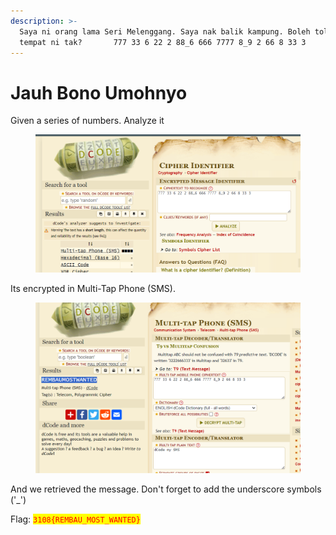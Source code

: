 ```yaml
---
description: >-
  Saya ni orang lama Seri Melenggang. Saya nak balik kampung. Boleh tolong cari
  tempat ni tak?       777 33 6 22 2 88_6 666 7777 8_9 2 66 8 33 3
---
```


# Jauh Bono Umohnyo

Given a series of numbers. Analyze it

<figure><img src="../../../.gitbook/assets/image (439).png" alt=""><figcaption></figcaption></figure>

Its encrypted in Multi-Tap Phone (SMS).&#x20;

<figure><img src="../../../.gitbook/assets/image (440).png" alt=""><figcaption></figcaption></figure>

And we retrieved the message. Don't forget to add the underscore symbols ('\_')

Flag: <mark style="color:red;">`3108{REMBAU_MOST_WANTED}`</mark>
